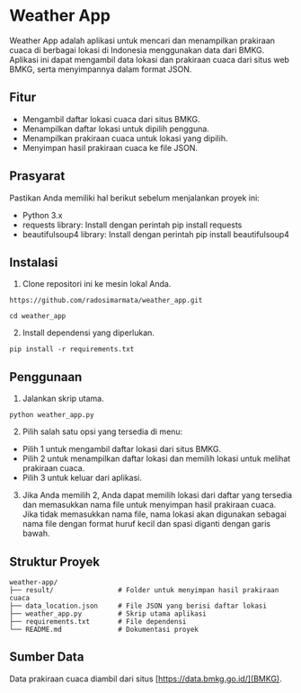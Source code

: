 # Weather App
Weather App adalah aplikasi untuk mencari dan menampilkan prakiraan cuaca di berbagai lokasi di Indonesia menggunakan data dari BMKG. Aplikasi ini dapat mengambil data lokasi dan prakiraan cuaca dari situs web BMKG, serta menyimpannya dalam format JSON.

## Fitur
- Mengambil daftar lokasi cuaca dari situs BMKG.
- Menampilkan daftar lokasi untuk dipilih pengguna.
- Menampilkan prakiraan cuaca untuk lokasi yang dipilih.
- Menyimpan hasil prakiraan cuaca ke file JSON.

## Prasyarat
Pastikan Anda memiliki hal berikut sebelum menjalankan proyek ini:
- Python 3.x
- requests library: Install dengan perintah pip install requests
- beautifulsoup4 library: Install dengan perintah pip install beautifulsoup4

## Instalasi
1. Clone repositori ini ke mesin lokal Anda.
```
https://github.com/radosimarmata/weather_app.git
```
```
cd weather_app
```
2. Install dependensi yang diperlukan.
```
pip install -r requirements.txt
```

## Penggunaan
1. Jalankan skrip utama.
```
python weather_app.py
```
2. Pilih salah satu opsi yang tersedia di menu:
- Pilih 1 untuk mengambil daftar lokasi dari situs BMKG.
- Pilih 2 untuk menampilkan daftar lokasi dan memilih lokasi untuk melihat prakiraan cuaca.
- Pilih 3 untuk keluar dari aplikasi.

3. Jika Anda memilih 2, Anda dapat memilih lokasi dari daftar yang tersedia dan memasukkan nama file untuk menyimpan hasil prakiraan cuaca. Jika tidak memasukkan nama file, nama lokasi akan digunakan sebagai nama file dengan format huruf kecil dan spasi diganti dengan garis bawah.

## Struktur Proyek
```
weather-app/
├── result/                # Folder untuk menyimpan hasil prakiraan cuaca
├── data_location.json     # File JSON yang berisi daftar lokasi
├── weather_app.py         # Skrip utama aplikasi
├── requirements.txt       # File dependensi
└── README.md              # Dokumentasi proyek
```

## Sumber Data
Data prakiraan cuaca diambil dari situs [https://data.bmkg.go.id/](BMKG).